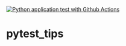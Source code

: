 [![Python application test with Github Actions](https://github.com/rishabhjain4/pytest_tips/actions/workflows/testing_ci.yml/badge.svg)](https://github.com/rishabhjain4/pytest_tips/actions/workflows/testing_ci.yml)
# pytest_tips
